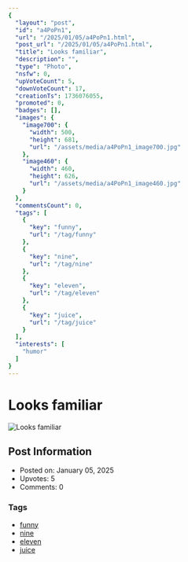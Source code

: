 ```yaml
---
{
  "layout": "post",
  "id": "a4PoPn1",
  "url": "/2025/01/05/a4PoPn1.html",
  "post_url": "/2025/01/05/a4PoPn1.html",
  "title": "Looks familiar",
  "description": "",
  "type": "Photo",
  "nsfw": 0,
  "upVoteCount": 5,
  "downVoteCount": 17,
  "creationTs": 1736076055,
  "promoted": 0,
  "badges": [],
  "images": {
    "image700": {
      "width": 500,
      "height": 681,
      "url": "/assets/media/a4PoPn1_image700.jpg"
    },
    "image460": {
      "width": 460,
      "height": 626,
      "url": "/assets/media/a4PoPn1_image460.jpg"
    }
  },
  "commentsCount": 0,
  "tags": [
    {
      "key": "funny",
      "url": "/tag/funny"
    },
    {
      "key": "nine",
      "url": "/tag/nine"
    },
    {
      "key": "eleven",
      "url": "/tag/eleven"
    },
    {
      "key": "juice",
      "url": "/tag/juice"
    }
  ],
  "interests": [
    "humor"
  ]
}
---
```


# Looks familiar

![Looks familiar](/assets/media/a4PoPn1_image700.jpg)

## Post Information

- Posted on: January 05, 2025
- Upvotes: 5
- Comments: 0

### Tags

- [funny](/tag/funny)
- [nine](/tag/nine)
- [eleven](/tag/eleven)
- [juice](/tag/juice)
